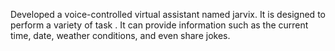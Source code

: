 Developed a voice-controlled virtual assistant named jarvix.
It is designed to perform a variety of task .
It can provide information such as the current time, date, weather conditions, and even share jokes. 
